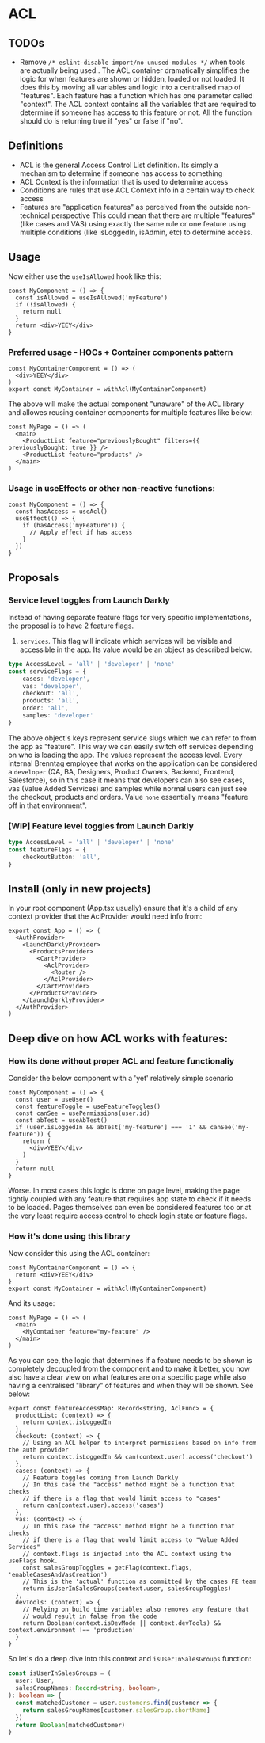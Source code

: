 # ACL
## TODOs
- Remove `/* eslint-disable import/no-unused-modules */` when tools are actually being used..
The ACL container dramatically simplifies the logic for when features are shown
or hidden, loaded or not loaded. It does this by moving all variables and logic
into a centralised map of "features". Each feature has a function which has one
parameter called "context".
The ACL context contains all the variables that are required to determine if
someone has access to this feature or not. All the function should do is returning
true if "yes" or false if "no".
## Definitions
- ACL is the general Access Control List definition. Its simply a mechanism to determine
  if someone has access to something
- ACL Context is the information that is used to determine access
- Conditions are rules that use ACL Context info in a certain way to check access
- Features are "application features" as perceived from the outside non-technical perspective
  This could mean that there are multiple "features" (like cases and VAS) using exactly the same rule or one feature
  using multiple conditions (like isLoggedIn, isAdmin, etc) to determine access.
## Usage
Now either use the `useIsAllowed` hook like this:
```tsx
const MyComponent = () => {
  const isAllowed = useIsAllowed('myFeature')
  if (!isAllowed) {
    return null
  }
  return <div>YEEY</div>
}
```
### Preferred usage - HOCs + Container components pattern
```tsx
const MyContainerComponent = () => (
  <div>YEEY</div>
)
export const MyContainer = withAcl(MyContainerComponent)
```
The above will make the actual component "unaware" of the ACL library and allowes
reusing container components for multiple features like below:
```tsx
const MyPage = () => (
  <main>
    <ProductList feature="previouslyBought" filters={{ previouslyBought: true }} />
    <ProductList feature="products" />
  </main>
)
```
### Usage in useEffects or other non-reactive functions:
```tsx
const MyComponent = () => {
  const hasAccess = useAcl()
  useEffect(() => {
    if (hasAccess('myFeature')) {
      // Apply effect if has access
    }
  })
}
```
## Proposals
### Service level toggles from Launch Darkly
Instead of having separate feature flags for very specific implementations, the proposal is
to have 2 feature flags.
1. `services`. This flag will indicate which services will be visible and accessible
  in the app. Its value would be an object as described below.
```ts
type AccessLevel = 'all' | 'developer' | 'none'
const serviceFlags = {
    cases: 'developer',
    vas: 'developer',
    checkout: 'all',
    products: 'all',
    order: 'all',
    samples: 'developer'
}
```
The above object's keys represent service slugs which we can refer to from the app as "feature".
This way we can easily switch off services depending on who is loading the app. The values
represent the access level. Every internal Brenntag employee that works on the application
can be considered a `developer` (QA, BA, Designers, Product Owners, Backend, Frontend, Salesforce),
so in this case it means that developers can also see cases, vas (Value Added Services) and samples
while normal users can just see the checkout, products and orders.
Value `none` essentially means "feature off in that environment".
### [WIP] Feature level toggles from Launch Darkly
```ts
type AccessLevel = 'all' | 'developer' | 'none'
const featureFlags = {
    checkoutButton: 'all',
}
```
## Install (only in new projects)
In your root component (App.tsx usually) ensure that it's a child of any context provider that
the AclProvider would need info from:
```tsx
export const App = () => (
  <AuthProvider>
    <LaunchDarklyProvider>
      <ProductsProvider>
        <CartProvider>
          <AclProvider>
            <Router />
          </AclProvider>
        </CartProvider>
      </ProductsProvider>
    </LaunchDarklyProvider>
  </AuthProvider>
)
```
## Deep dive on how ACL works with features:
### How its done without proper ACL and feature functionaliy
Consider the below component with a 'yet' relatively simple scenario
```tsx
const MyComponent = () => {
  const user = useUser()
  const featureToggle = useFeatureToggles()
  const canSee = usePermissions(user.id)
  const abTest = useAbTest()
  if (user.isLoggedIn && abTest['my-feature'] === '1' && canSee('my-feature')) {
    return (
      <div>YEEY</div>
    )
  }
  return null
}
```
Worse. In most cases this logic is done on page level, making the page tightly
coupled with any feature that requires app state to check if it needs to be loaded.
Pages themselves can even be considered features too or at the very least require
access control to check login state or feature flags.
### How it's done using this library
Now consider this using the ACL container:
```tsx
const MyContainerComponent = () => {
  return <div>YEEY</div>
}
export const MyContainer = withAcl(MyContainerComponent)
```
And its usage:
```tsx
const MyPage = () => (
  <main>
    <MyContainer feature="my-feature" />
  </main>
)
```
As you can see, the logic that determines if a feature needs to be shown is completely
decoupled from the component and to make it better, you now also have a clear view on
what features are on a specific page while also having a centralised "library" of features
and when they will be shown. See below:
```tsx
export const featureAccessMap: Record<string, AclFunc> = {
  productList: (context) => {
    return context.isLoggedIn
  },
  checkout: (context) => {
    // Using an ACL helper to interpret permissions based on info from the auth provider
    return context.isLoggedIn && can(context.user).access('checkout')
  },
  cases: (context) => {
    // Feature toggles coming from Launch Darkly
    // In this case the "access" method might be a function that checks
    // if there is a flag that would limit access to "cases"
    return can(context.user).access('cases')
  },
  vas: (context) => {
    // In this case the "access" method might be a function that checks
    // if there is a flag that would limit access to "Value Added Services"
    // context.flags is injected into the ACL context using the useFlags hook.
    const salesGroupToggles = getFlag(context.flags, 'enableCasesAndVasCreation')
    // This is the 'actual' function as committed by the cases FE team
    return isUserInSalesGroups(context.user, salesGroupToggles)
  },
  devTools: (context) => {
    // Relying on build time variables also removes any feature that
    // would result in false from the code
    return Boolean(context.isDevMode || context.devTools) && context.environment !== 'production'
  }
}
```
So let's do a deep dive into this context and `isUserInSalesGroups` function:
```ts
const isUserInSalesGroups = (
  user: User,
  salesGroupNames: Record<string, boolean>,
): boolean => {
  const matchedCustomer = user.customers.find(customer => {
    return salesGroupNames[customer.salesGroup.shortName]
  })
  return Boolean(matchedCustomer)
}
```
